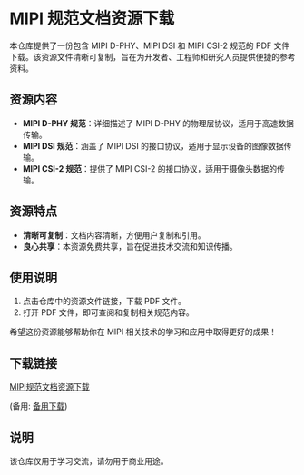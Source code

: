 # MIPI 规范文档资源下载

本仓库提供了一份包含 MIPI D-PHY、MIPI DSI 和 MIPI CSI-2 规范的 PDF 文件下载。该资源文件清晰可复制，旨在为开发者、工程师和研究人员提供便捷的参考资料。

## 资源内容

- **MIPI D-PHY 规范**：详细描述了 MIPI D-PHY 的物理层协议，适用于高速数据传输。
- **MIPI DSI 规范**：涵盖了 MIPI DSI 的接口协议，适用于显示设备的图像数据传输。
- **MIPI CSI-2 规范**：提供了 MIPI CSI-2 的接口协议，适用于摄像头数据的传输。

## 资源特点

- **清晰可复制**：文档内容清晰，方便用户复制和引用。
- **良心共享**：本资源免费共享，旨在促进技术交流和知识传播。

## 使用说明

1. 点击仓库中的资源文件链接，下载 PDF 文件。
2. 打开 PDF 文件，即可查阅和复制相关规范内容。

希望这份资源能够帮助你在 MIPI 相关技术的学习和应用中取得更好的成果！

## 下载链接
[MIPI规范文档资源下载](https://pan.quark.cn/s/ec2834e5c4f8) 

(备用: [备用下载](https://pan.baidu.com/s/190MJ4Gwd1VzHEjl2Hh_tfg?pwd=1234))

## 说明

该仓库仅用于学习交流，请勿用于商业用途。
